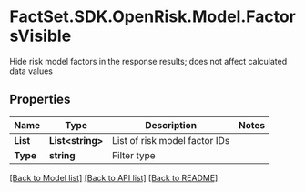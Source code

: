 # FactSet.SDK.OpenRisk.Model.FactorsVisible
Hide risk model factors in the response results; does not affect calculated data values

## Properties

Name | Type | Description | Notes
------------ | ------------- | ------------- | -------------
**List** | **List&lt;string&gt;** | List of risk model factor IDs | 
**Type** | **string** | Filter type | 

[[Back to Model list]](../README.md#documentation-for-models) [[Back to API list]](../README.md#documentation-for-api-endpoints) [[Back to README]](../README.md)

